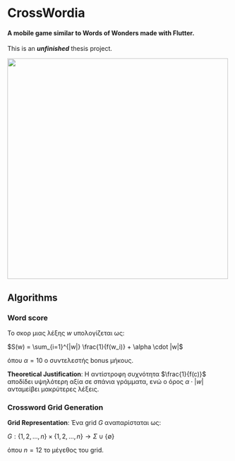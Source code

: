 # CrossWordia

#### A mobile game similar to Words of Wonders made with Flutter.

This is an **_unfinished_** thesis project.

<image src="crosswordia.gif" height="500"> </image>

## Algorithms

### Word score

Το σκορ μιας λέξης $w$ υπολογίζεται ως:

$S(w) = \sum_{i=1}^{|w|} \frac{1}{f(w_i)} + \alpha \cdot |w|$

όπου $α = 10$ ο συντελεστής bonus μήκους.

**Theoretical Justification**: Η αντίστροφη συχνότητα $\frac{1}{f(c)}$ αποδίδει υψηλότερη αξία σε σπάνια γράμματα, ενώ ο όρος $\alpha \cdot |w|$ ανταμείβει μακρύτερες λέξεις.

### Crossword Grid Generation

**Grid Representation**: Ένα grid $G$ αναπαρίσταται ως:

$G: \{1,2,...,n\} \times \{1,2,...,n\} \rightarrow \Sigma \cup \{\emptyset\}$

όπου $n = 12$ το μέγεθος του grid.
